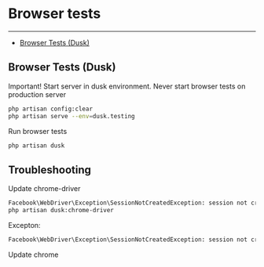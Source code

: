 # Browser tests

---

- [Browser Tests (Dusk)](#section-1)


<a name="section-1"></a>
## Browser Tests (Dusk)
Important! Start server in dusk environment. Never start browser tests on production server

```bash
php artisan config:clear
php artisan serve --env=dusk.testing
```

Run browser tests

```bash
php artisan dusk
```

## Troubleshooting

Update chrome-driver
```bash
Facebook\WebDriver\Exception\SessionNotCreatedException: session not created: Chrome version must be between [70] and [73]
php artisan dusk:chrome-driver
```
Excepton:
```bash
Facebook\WebDriver\Exception\SessionNotCreatedException: session not created: This version of ChromeDriver only supports Chrome version 81
```
Update chrome